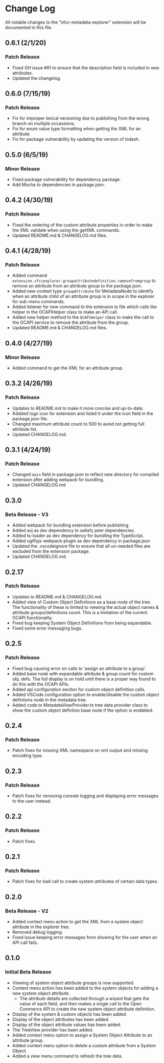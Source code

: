 # Change Log

All notable changes to the "sfcc-metadata-explorer" extension will be documented in this file.

## 0.6.1 (2/1/20)
### Patch Release
- Fixed GH issue #61 to ensure that the description field is included in new attributes.
- Updated the changelog.

## 0.6.0 (7/15/19)
### Patch Release
- Fix for improper lexical versioning due to publishing from the wrong branch on multiple occassions.
- Fix for enum value type formatting when getting the XML for an attribute.
- Fix for package vulnerability by updating the version of lodash.

## 0.5.0 (6/5/19)
### Minor Release
- Fixed package vulnerability for dependency package.
- Add Mocha to dependencies in package.json.

## 0.4.2 (4/30/19)
### Patch Release
- Fixed the ordering of the custom attribute properties in order to make the XML validate when using the getXML commands.
- Updated README.md & CHANGELOG.md files.

## 0.4.1 (4/28/19)
### Patch Release
- Added command `extension.sfccexplorer.groupattributedefinition.removefromgroup` to remove an attribute from an attribute group to the package.json.
- Added new context type `groupAttribute` for MetadataNode to identify when an attribute child of an attribute group is in scope in the explorer for sub-menu commands.
- Added listener for new command to the extension.ts file which calls the helper in the  OCAPIHelper class to make an API call.
- Added new helper method to the `OCAPIHelper` class to make the call to the OCAPI service to remove the attribute from the group.
- Updated README.md & CHANGELOG.md files.

## 0.4.0 (4/27/19)
### Minor Release
- Added command to get the XML for an attribute group.

## 0.3.2 (4/26/19)
### Patch Release
- Updates to README.md to make it more concise and up-to-date.
- Addded logo icon for extension and listed it under the icon field in the package.json file.
- Changed maximum attribute count to 500 to avoid not getting full attribute list.
- Updated CHANGELOG.md.

## 0.3.1 (4/24/19)
### Patch Release
- Changed `main` field in package.json to reflect new directory for compiled extension after adding webpack for bundling.
- Updated CHANGELOG.md

## 0.3.0
### Beta Release - V3
- Added webpack for bundling extension before publishing.
- Added avj as dev dependency to satisfy peer dependencies.
- Added ts-loader as dev dependency for bundling the TypeScript.
- Added uglifyjs-webpack-plugin as dev dependency in package.json
- Updated the .vscodeignore file to ensure that all un-needed files are excluded from the extension package.
- Updated CHANGELOG.md.

## 0.2.17
### Patch Release
- Updates to README.md & CHANGELOG.md.
- Added view of Custom Object Definitions as a base node of the tree. The functionality of these is limited to viewing the actual object names & attribute groups/definitions count. This is a limitation of the current OCAPI functionality.
- Fixed bug keeping System Object Definitions from being expandable.
- Fixed some error messaging bugs.

## 0.2.5
### Patch Release
- Fixed bug causing error on calls to 'assign an attribute to a group'.
- Added base node with expandable attribute & group count for custom obj. defs. The full display is on hold until there is a proper way found to do this with the OCAPI APIs.
- Added api configuration seciton for custom object definition calls.
- Added VSCode configuration option to enable/disable the custom object defintions node in the metadata tree.
- Added code to MetadataViewProvider.ts tree data provider class to show the custom object defintion base node if the option is endabled.

## 0.2.4
### Patch Release
- Patch fixes for missing XML namespace on xml output and missing encoding type.

## 0.2.3
### Patch Release
- Patch fixes for removing console logging and displaying error messages to the user instead.

## 0.2.2
### Patch Release
- Patch fixes.

## 0.2.1
### Patch Release
- Patch fixes for bad call to create system attributes of certain data types.

## 0.2.0
### Beta Release - V2
- Added context menu action to get the XML from a system object attribute in the explorer tree.
- Removed debug logging.
- Fixed issue keeping error messages from showing for the user when an API call fails.

## 0.1.0
### Initial Beta Release
- Viewing of system object attribute groups is now supported.
- Context menu action has been added to the system objects for adding a new system object attribute.
  - The attribute details are collected through a wizard that gets the value of each field, and then makes a single call to the Open Commerce API to create the new system object attribute definition.
- Display of the system & custom objects has been added.
- Display of the object attributes has been added.
- Display of the object attribute values has been added.
- The TreeView provider has been added.
- Added context menu option to assign a System Object Attribute to an attribute group.
- Added context menu option to delete a custom attribute from a System Object.
- Added a view menu command to refresh the tree data.
